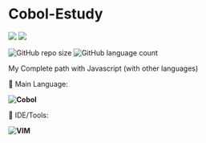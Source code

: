 # Cobol-Estudy

<p align="left">

  <a href="https://www.linkedin.com/in/vin%C3%ADcius-valle-beraldo-9b85a2208/" alt="Linkedin">
  <img src="https://img.shields.io/badge/-Linkedin-0e76a8?style=flat-square&logo=Linkedin&logoColor=white&link=" /></a>

  <a href="https://www.instagram.com/marquis_cthulhu_styles/" alt="Instagram">
  <img src="https://img.shields.io/badge/-Instagram-DF0174?style=flat-square&labelColor=DF0174&logo=instagram&logoColor=white&link=LINK-DO-SEU-INSTAGRAM"/></a>
</p>  

![GitHub repo size](https://img.shields.io/github/repo-size/MrFahrenhei/cobol-estudy?style=for-the-badge)
![GitHub language count](https://img.shields.io/github/languages/count/MrFahrenhei/cobol-estudy?style=for-the-badge)

My Complete path with Javascript (with other languages)

<p align="left">
  🦄 Main Language: <strong> 
  
  ![Cobol](https://img.shields.io/badge/Cobol-01325A?style=for-the-badge&logo=cobol&logoColor=white) 
    
  </strong>
</p>

<p align="left">
  💼 IDE/Tools: <strong>
  
  ![VIM](https://img.shields.io/badge/-VIM-2311AB00?style=for-the-badge&logo=vim&logoColor=white)
  
  </strong>
</p>
